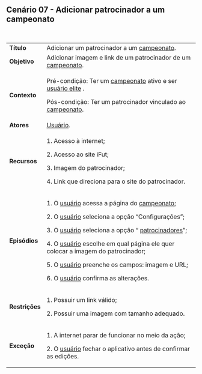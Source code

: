 ## Cenário 07 - Adicionar patrocinador a um campeonato
<br>

<table class="table table-striped border">
    <tr>
        <td>
            <b>Título</b>
        </td>
        <td>
            Adicionar um patrocinador a um <a href="../../lexico/#campeonato">campeonato</a>.
        </td>
    </tr>
    <tr>
        <td>
            <b>Objetivo</b>
        </td>
        <td>
            Adicionar imagem e link de um patrocinador de um <a href="../../lexico/#campeonato">campeonato</a>.
        </td>
    </tr>
    <tr>
        <td>
            <b>Contexto</b>
        </td>
        <td>
            <p>Pré-condição: 
                Ter um <a href="../../lexico/#campeonato">campeonato</a> ativo e ser  <a href="../../lexico/#usuario-elite">usuário elite</a> .</p>
            <p>Pós-condição: Ter um patrocinador vinculado ao <a href="../../lexico/#campeonato">campeonato</a>.</p>
        </td>
    </tr>
    <tr>
        <td>
            <b>Atores</b>
        </td>
        <td>
             <a href="../../lexico/#usuario">Usuário</a>.
        </td>
    </tr>
    <tr>
        <td>
            <b>Recursos</b>
        </td>
        <td>
            <p>1. Acesso à internet;</p>
            <p>2. Acesso ao site iFut;</p>
            <p>3. Imagem do patrocinador;</p>
            <p>4. Link que direciona para o site do patrocinador.</p>
        </td>
    </tr>
    <tr>
        <td>
            <b>Episódios</b>
        </td>
        <td>
            <p>1. O  <a href="../../lexico/#usuario">usuário</a> acessa a página do <a href="../../lexico/#campeonato">campeonato</a>;</p>
            <p>2. O  <a href="../../lexico/#usuario">usuário</a> seleciona a opção “Configurações”;</p>
            <p>3. O  <a href="../../lexico/#usuario">usuário</a> seleciona a opção “ <a href="../../lexico/#patrocinadores">patrocinadores</a>”;</p>
            <p>4. O  <a href="../../lexico/#usuario">usuário</a> escolhe em qual página ele quer colocar a imagem do patrocinador;</p>
            <p>5. O  <a href="../../lexico/#usuario">usuário</a> preenche os campos: imagem e URL;</p>
            <p>6. O  <a href="../../lexico/#usuario">usuário</a> confirma as alterações.</p>
        </td>
    </tr>
    <tr>
        <td>
            <b>Restrições</b>
        </td>
        <td>
            <p> 1. Possuir um link válido;</p>
            <p> 2. Possuir uma imagem com tamanho adequado.</p>
        </td>
    </tr>
    <tr>
        <td>
            <b>Exceção</b>
        </td>
        <td>
            <p>1. A internet parar de funcionar no meio da ação;</p>
            <p>2. O  <a href="../../lexico/#usuario">usuário</a> fechar o aplicativo antes de confirmar as edições.</p>
        </td>
    </tr>
</table>

